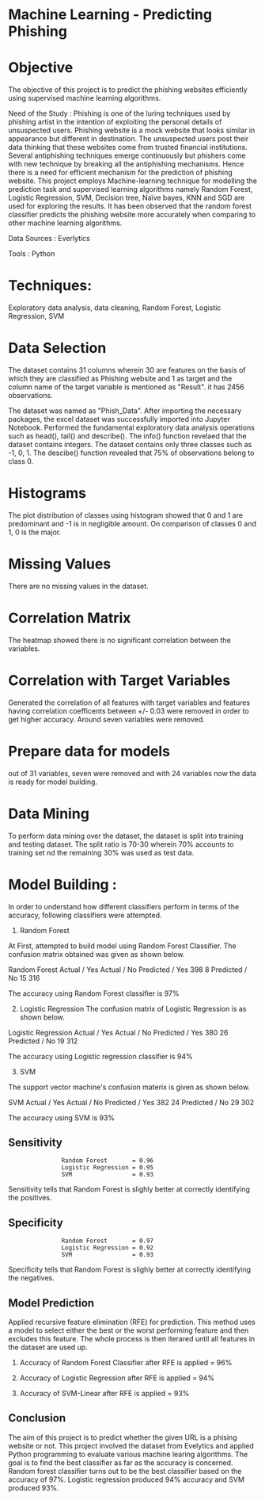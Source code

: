  # Machine Learning - Predicting Phishing

 # Objective  
 The objective of this project is to predict the phishing websites efficiently using supervised machine learning algorithms.

 Need of the Study : Phishing is one of the luring techniques used by phishing artist in the intention of exploiting the personal  details of unsuspected users. Phishing website is a mock website that looks similar in appearance but different in destination. The unsuspected users post their data thinking that these websites come from trusted financial institutions. Several antiphishing techniques emerge continuously but phishers come with new technique by breaking all the antiphishing mechanisms. Hence there is a need for efficient mechanism for the prediction of phishing website. This project employs Machine-learning technique for modelling the prediction task and supervised learning algorithms namely Random Forest, Logistic Regression, SVM, Decision tree, Naïve bayes, KNN and SGD are used for exploring the results. It has been observed that the random forest classifier predicts the phishing website more accurately when comparing to other machine learning algorithms.

Data Sources : Everlytics

Tools : Python 

# Techniques: 
Exploratory data analysis, data cleaning, Random Forest, Logistic Regression, SVM 

# Data Selection 
The dataset contains 31 columns wherein 30 are features on the basis of which they are classified as Phishing website and 1 as target and the column name of the target variable is mentioned as "Result". it has 2456 observations.

The dataset was named as "Phish_Data". After importing the necessary packages, the excel dataset was successfully imported into Jupyter Notebook. Performed the fundamental exploratory data analysis operations such as head(), tail() and describe(). The info() function revelaed that the dataset contains integers. The dataset contains only three classes such as -1, 0, 1. The descibe() function revealed that 75% of observations belong to class 0. 

# Histograms 
The plot distribution of classes using histogram showed that 0 and 1 are predominant and -1 is in negligible amount. On comparison of classes 0 and 1, 0 is the major. 
# Missing Values 
There are no missing values in the dataset.

# Correlation Matrix 
The heatmap showed there is no significant correlation between the variables. 

# Correlation with Target Variables 
Generated the correlation of all features with target variables and features having correlation coefficents between  +/- 0.03 were removed in order to get higher accuracy. Around seven variables were removed. 

# Prepare data for models 
out of 31 variables, seven were removed and with 24 variables now the data is ready for model building.

# Data Mining
To perform data mining over the dataset, the dataset is split into training and testing dataset. The split ratio is 70-30 wherein 70% accounts to training set nd the remaining 30% was used as test data.


# Model Building :
In order to understand how different classifiers perform in terms of the accuracy, following classifiers were attempted. 

1. Random Forest

At First, attempted to build model using Random Forest Classifier. The confusion matrix obtained was given as shown below.

Random Forest	Actual / Yes	Actual / No
Predicted  / Yes	      398	         8
Predicted / No	        15	         316

The accuracy using Random Forest classifier is 97%


2. Logistic Regression
The confusion matrix of Logistic Regression is as shown below.

Logistic Regression	Actual / Yes	Actual / No
Predicted  / Yes	          380	         26
Predicted / No	            19	         312

The accuracy using Logistic regression classifier is 94%


3. SVM

The support vector machine's confusion materix is given as shown below.

SVM	Actual / Yes	Actual / No
Predicted  / Yes	  382	   24
Predicted / No	    29	   302

The accuracy using SVM is 93%


## Sensitivity
                   Random Forest       = 0.96
                   Logistic Regression = 0.95
                   SVM                 = 0.93
 Sensitivity tells that Random Forest is slighly better at correctly identifying the positives.
 
## Specificity
 
                   Random Forest       = 0.97
                   Logistic Regression = 0.92
                   SVM                 = 0.93
 
Specificity tells that Random Forest is slighly better at correctly identifying the negatives.

## Model Prediction
Applied recursive feature elimination (RFE) for prediction. This method uses a model to select either the best or the worst performing feature and then excludes this feature. The whole process is then iterared until all features in the dataset are used up.

1. Accuracy of Random Forest Classifier after RFE is applied = 96%

2. Accuracy of Logistic Regression after RFE is applied      = 94%

3. Accuracy of SVM-Linear after RFE is applied               = 93%

## Conclusion

The aim of this project is to predict whether the given URL is a phising website or not. This project involved the dataset from Evelytics and applied Python programming to evaluate various machine learing algorithms. The goal is to find the best classifier as far as the accuracy is concerned. Random forest classifier turns out to be the best classifier based on the accuracy of 97%. Logistic regression produced 94% accuracy and SVM produced 93%.




